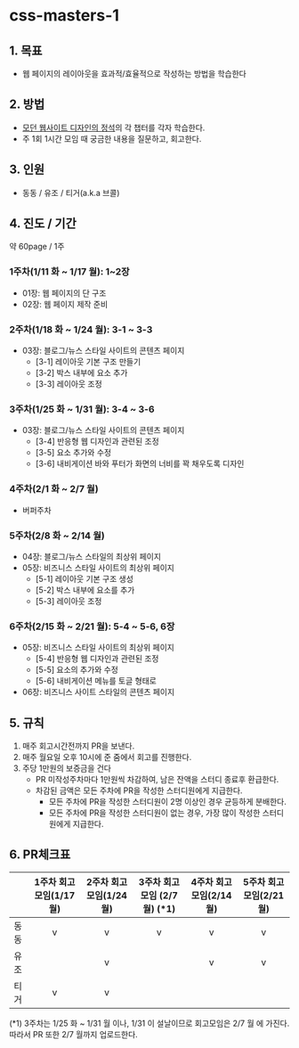 # css-masters-1

## 1. 목표

- 웹 페이지의 레이아웃을 효과적/효율적으로 작성하는 방법을 학습한다

## 2. 방법

- [모던 웹사이트 디자인의 정석](https://wikibook.co.kr/modern-web-design-book/)의 각 챕터를 각자 학습한다.
- 주 1회 1시간 모임 때 궁금한 내용을 질문하고, 회고한다.

## 3. 인원

- 동동 / 유조 / 티거(a.k.a 브콜)

## 4. 진도 / 기간

약 60page / 1주

### 1주차(1/11 화 ~ 1/17 월): 1~2장

- 01장: 웹 페이지의 단 구조
- 02장: 웹 페이지 제작 준비

### 2주차(1/18 화 ~ 1/24 월): 3-1 ~ 3-3

- 03장: 블로그/뉴스 스타일 사이트의 콘텐츠 페이지
  - [3-1] 레이아웃 기본 구조 만들기
  - [3-2] 박스 내부에 요소 추가
  - [3-3] 레이아웃 조정

### 3주차(1/25 화 ~ 1/31 월): 3-4 ~ 3-6

- 03장: 블로그/뉴스 스타일 사이트의 콘텐츠 페이지
  - [3-4] 반응형 웹 디자인과 관련된 조정
  - [3-5] 요소 추가와 수정
  - [3-6] 내비게이션 바와 푸터가 화면의 너비를 꽉 채우도록 디자인

### 4주차(2/1 화 ~ 2/7 월)

- 버퍼주차

### 5주차(2/8 화 ~ 2/14 월)

- 04장: 블로그/뉴스 스타일의 최상위 페이지
- 05장: 비즈니스 스타일 사이트의 최상위 페이지
  - [5-1] 레이아웃 기본 구조 생성
  - [5-2] 박스 내부에 요소를 추가
  - [5-3] 레이아웃 조정

### 6주차(2/15 화 ~ 2/21 월): 5-4 ~ 5-6, 6장

- 05장: 비즈니스 스타일 사이트의 최상위 페이지
  - [5-4] 반응형 웹 디자인과 관련된 조정
  - [5-5] 요소의 추가와 수정
  - [5-6] 내비게이션 메뉴를 토글 형태로
- 06장: 비즈니스 사이트 스타일의 콘텐츠 페이지

## 5. 규칙

1. 매주 회고시간전까지 PR을 보낸다.
2. 매주 월요일 오후 10시에 준 줌에서 회고를 진행한다.
3. 주당 1만원의 보증금을 건다
   - PR 미작성주차마다 1만원씩 차감하여, 남은 잔액을 스터디 종료후 환급한다.
   - 차감된 금액은 모든 주차에 PR을 작성한 스터디원에게 지급한다.
     - 모든 주차에 PR을 작성한 스터디원이 2명 이상인 경우 균등하게 분배한다.
     - 모든 주차에 PR을 작성한 스터디원이 없는 경우, 가장 많이 작성한 스터디원에게 지급한다.

## 6. PR체크표

|        | 1주차 회고모임(1/17 월) | 2주차 회고모임(1/24 월) | 3주차 회고모임 **(2/7 월)** (\*1) | 4주차 회고모임(2/14 월) | 5주차 회고모임(2/21 월) |
| ------ | :-----------------------: | :-----------------------: | :--------------------------------: | :-----------------------: | :-----------------------: |
| 동동   |             v           |             v           |                 v                |            v            |            v            |
| 유조   |                         |             v           |                                  |            v            |            v            |
| 티거   |             v           |             v           |                                  |                         |                         |


(\*1) 3주차는 1/25 화 ~ 1/31 월 이나, 1/31 이 설날이므로 회고모임은 2/7 월 에 가진다. 따라서 PR 또한 2/7 월까지 업로드한다.
